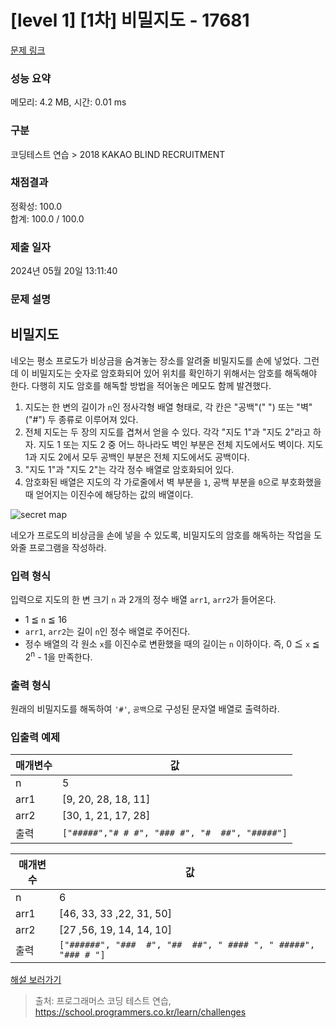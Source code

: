 # [level 1] [1차] 비밀지도 - 17681 

[문제 링크](https://school.programmers.co.kr/learn/courses/30/lessons/17681) 

### 성능 요약

메모리: 4.2 MB, 시간: 0.01 ms

### 구분

코딩테스트 연습 > 2018 KAKAO BLIND RECRUITMENT

### 채점결과

정확성: 100.0<br/>합계: 100.0 / 100.0

### 제출 일자

2024년 05월 20일 13:11:40

### 문제 설명

<h2>비밀지도</h2>

<p>네오는 평소 프로도가 비상금을 숨겨놓는 장소를 알려줄 비밀지도를 손에 넣었다. 그런데 이 비밀지도는 숫자로 암호화되어 있어 위치를 확인하기 위해서는 암호를 해독해야 한다. 다행히 지도 암호를 해독할 방법을 적어놓은 메모도 함께 발견했다.</p>

<ol>
<li>지도는 한 변의 길이가 <code>n</code>인 정사각형 배열 형태로, 각 칸은 "공백"(" ") 또는 "벽"("#") 두 종류로 이루어져 있다.</li>
<li>전체 지도는 두 장의 지도를 겹쳐서 얻을 수 있다. 각각 "지도 1"과 "지도 2"라고 하자. 지도 1 또는 지도 2 중 어느 하나라도 벽인 부분은 전체 지도에서도 벽이다. 지도 1과 지도 2에서 모두 공백인 부분은 전체 지도에서도 공백이다.</li>
<li>"지도 1"과 "지도 2"는 각각 정수 배열로 암호화되어 있다.</li>
<li>암호화된 배열은 지도의 각 가로줄에서 벽 부분을 <code>1</code>, 공백 부분을 <code>0</code>으로 부호화했을 때 얻어지는 이진수에 해당하는 값의 배열이다.</li>
</ol>

<p><img src="http://t1.kakaocdn.net/welcome2018/secret8.png" title="Secret Map" alt="secret map"></p>

<p>네오가 프로도의 비상금을 손에 넣을 수 있도록, 비밀지도의 암호를 해독하는 작업을 도와줄 프로그램을 작성하라.</p>

<h3>입력 형식</h3>

<p>입력으로 지도의 한 변 크기 <code>n</code> 과 2개의 정수 배열 <code>arr1</code>, <code>arr2</code>가 들어온다.</p>

<ul>
<li>1 ≦ <code>n</code> ≦ 16</li>
<li><code>arr1</code>, <code>arr2</code>는 길이 <code>n</code>인 정수 배열로 주어진다.</li>
<li>정수 배열의 각 원소 <code>x</code>를 이진수로 변환했을 때의 길이는 <code>n</code> 이하이다. 즉, 0 ≦ <code>x</code> ≦ 2<sup>n</sup> - 1을 만족한다.</li>
</ul>

<h3>출력 형식</h3>

<p>원래의 비밀지도를 해독하여 <code>'#'</code>, <code>공백</code>으로 구성된 문자열 배열로 출력하라.</p>

<h3>입출력 예제</h3>
<table class="table">
        <thead><tr>
<th>매개변수</th>
<th>값</th>
</tr>
</thead>
        <tbody><tr>
<td>n</td>
<td>5</td>
</tr>
<tr>
<td>arr1</td>
<td>[9, 20, 28, 18, 11]</td>
</tr>
<tr>
<td>arr2</td>
<td>[30, 1, 21, 17, 28]</td>
</tr>
<tr>
<td>출력</td>
<td><code>["#####","# # #", "### #", "#  ##", "#####"]</code></td>
</tr>
</tbody>
      </table><table class="table">
        <thead><tr>
<th>매개변수</th>
<th>값</th>
</tr>
</thead>
        <tbody><tr>
<td>n</td>
<td>6</td>
</tr>
<tr>
<td>arr1</td>
<td>[46, 33, 33 ,22, 31, 50]</td>
</tr>
<tr>
<td>arr2</td>
<td>[27 ,56, 19, 14, 14, 10]</td>
</tr>
<tr>
<td>출력</td>
<td><code>["######", "###  #", "##  ##", " #### ", " #####", "### # "]</code></td>
</tr>
</tbody>
      </table>
<p><a href="http://tech.kakao.com/2017/09/27/kakao-blind-recruitment-round-1/" target="_blank" rel="noopener">해설 보러가기</a></p>


> 출처: 프로그래머스 코딩 테스트 연습, https://school.programmers.co.kr/learn/challenges